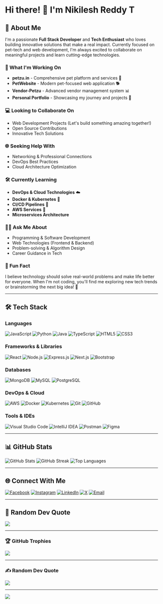 # Hi there! 👋 I'm Nikilesh Reddy T

## 💫 About Me

I'm a passionate **Full Stack Developer** and **Tech Enthusiast** who loves building innovative solutions that make a real impact. Currently focused on pet-tech and web development, I'm always excited to collaborate on meaningful projects and learn cutting-edge technologies.

### 🚀 What I'm Working On
- **petzu.in** - Comprehensive pet platform and services 🐾
- **PetWebsite** - Modern pet-focused web application 🐕
- **Vendor-Petzu** - Advanced vendor management system 📊
- **Personal Portfolio** - Showcasing my journey and projects 💼

### 💻 Looking to Collaborate On
- Web Development Projects (Let's build something amazing together!)
- Open Source Contributions
- Innovative Tech Solutions

### 🌐 Seeking Help With
- Networking & Professional Connections
- DevOps Best Practices
- Cloud Architecture Optimization

### 🛠️ Currently Learning
- **DevOps & Cloud Technologies** ☁️
- **Docker & Kubernetes** 🐳
- **CI/CD Pipelines** 🔄
- **AWS Services** 🚀
- **Microservices Architecture**

### 👨‍💻 Ask Me About
- Programming & Software Development
- Web Technologies (Frontend & Backend)
- Problem-solving & Algorithm Design
- Career Guidance in Tech

### 🎉 Fun Fact
I believe technology should solve real-world problems and make life better for everyone. When I'm not coding, you'll find me exploring new tech trends or brainstorming the next big idea! 🚀

---

## 🛠️ Tech Stack

### Languages
![JavaScript](https://img.shields.io/badge/JavaScript-%23323330.svg?style=for-the-badge&logo=javascript&logoColor=%23F7DF1E)
![Python](https://img.shields.io/badge/Python-3670A0?style=for-the-badge&logo=python&logoColor=ffdd54)
![Java](https://img.shields.io/badge/Java-%23ED8B00.svg?style=for-the-badge&logo=java&logoColor=white)
![TypeScript](https://img.shields.io/badge/TypeScript-%23007ACC.svg?style=for-the-badge&logo=typescript&logoColor=white)
![HTML5](https://img.shields.io/badge/HTML5-%23E34F26.svg?style=for-the-badge&logo=html5&logoColor=white)
![CSS3](https://img.shields.io/badge/CSS3-%231572B6.svg?style=for-the-badge&logo=css3&logoColor=white)

### Frameworks & Libraries
![React](https://img.shields.io/badge/React-%2320232a.svg?style=for-the-badge&logo=react&logoColor=%2361DAFB)
![Node.js](https://img.shields.io/badge/Node.js-6DA55F?style=for-the-badge&logo=node.js&logoColor=white)
![Express.js](https://img.shields.io/badge/Express.js-%23404d59.svg?style=for-the-badge&logo=express&logoColor=%2361DAFB)
![Next.js](https://img.shields.io/badge/Next.js-black?style=for-the-badge&logo=next.js&logoColor=white)
![Bootstrap](https://img.shields.io/badge/Bootstrap-%23563D7C.svg?style=for-the-badge&logo=bootstrap&logoColor=white)

### Databases
![MongoDB](https://img.shields.io/badge/MongoDB-%234ea94b.svg?style=for-the-badge&logo=mongodb&logoColor=white)
![MySQL](https://img.shields.io/badge/MySQL-%2300f.svg?style=for-the-badge&logo=mysql&logoColor=white)
![PostgreSQL](https://img.shields.io/badge/PostgreSQL-%23316192.svg?style=for-the-badge&logo=postgresql&logoColor=white)

### DevOps & Cloud
![AWS](https://img.shields.io/badge/AWS-%23FF9900.svg?style=for-the-badge&logo=amazon-aws&logoColor=white)
![Docker](https://img.shields.io/badge/Docker-%230db7ed.svg?style=for-the-badge&logo=docker&logoColor=white)
![Kubernetes](https://img.shields.io/badge/Kubernetes-%23326ce5.svg?style=for-the-badge&logo=kubernetes&logoColor=white)
![Git](https://img.shields.io/badge/Git-%23F05033.svg?style=for-the-badge&logo=git&logoColor=white)
![GitHub](https://img.shields.io/badge/GitHub-%23121011.svg?style=for-the-badge&logo=github&logoColor=white)

### Tools & IDEs
![Visual Studio Code](https://img.shields.io/badge/Visual%20Studio%20Code-0078d4.svg?style=for-the-badge&logo=visual-studio-code&logoColor=white)
![IntelliJ IDEA](https://img.shields.io/badge/IntelliJIDEA-000000.svg?style=for-the-badge&logo=intellij-idea&logoColor=white)
![Postman](https://img.shields.io/badge/Postman-FF6C37?style=for-the-badge&logo=postman&logoColor=white)
![Figma](https://img.shields.io/badge/Figma-%23F24E1E.svg?style=for-the-badge&logo=figma&logoColor=white)

---

## 📊 GitHub Stats

![GitHub Stats](https://github-readme-stats.vercel.app/api?username=NikileshReddyT&theme=dark&hide_border=false&include_all_commits=true&count_private=true)
![GitHub Streak](https://github-readme-streak-stats.herokuapp.com/?user=NikileshReddyT&theme=dark&hide_border=false)
![Top Languages](https://github-readme-stats.vercel.app/api/top-langs/?username=NikileshReddyT&theme=dark&hide_border=false&include_all_commits=true&count_private=true&layout=compact)

---

## 🌐 Connect With Me

[![Facebook](https://img.shields.io/badge/Facebook-%231877F2.svg?style=for-the-badge&logo=Facebook&logoColor=white)](https://facebook.com/NikileshReddyT)
[![Instagram](https://img.shields.io/badge/Instagram-%23E4405F.svg?style=for-the-badge&logo=Instagram&logoColor=white)](https://instagram.com/nikilesh_reddy_t)
[![LinkedIn](https://img.shields.io/badge/LinkedIn-%230077B5.svg?style=for-the-badge&logo=linkedin&logoColor=white)](https://www.linkedin.com/in/nikilesh-reddy-thatiparthi/)
[![X](https://img.shields.io/badge/X-000000.svg?style=for-the-badge&logo=X&logoColor=white)](https://x.com/NikileshReddyT)
[![Email](https://img.shields.io/badge/Email-D14836?style=for-the-badge&logo=gmail&logoColor=white)](mailto:nikileshreddy.t@gmail.com)

---

## 💭 Random Dev Quote

![](https://quotes-github-readme.vercel.app/api?type=horizontal&theme=dark)

---

### 🏆 GitHub Trophies
![](https://github-profile-trophy.vercel.app/?username=NikileshReddyT&theme=radical&no-frame=false&no-bg=true&margin-w=4)

---

### ✍️ Random Dev Quote
![](https://quotes-github-readme.vercel.app/api?type=vetical&theme=radical)

---

[![](https://visitcount.itsvg.in/api?id=NikileshReddyT&icon=0&color=0)](https://visitcount.itsvg.in)

<!-- Proudly created with GPRM ( https://gprm.itsvg.in ) -->
